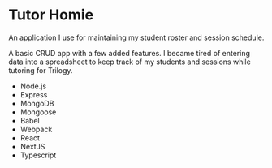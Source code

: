 # Tutor Homie
An application I use for maintaining my student roster and session schedule.

A basic CRUD app with a few added features. I became tired of entering data into a
spreadsheet to keep track of my students and sessions while tutoring for Trilogy. 

- Node.js
- Express
- MongoDB
- Mongoose
- Babel
- Webpack
- React
- NextJS
- Typescript
